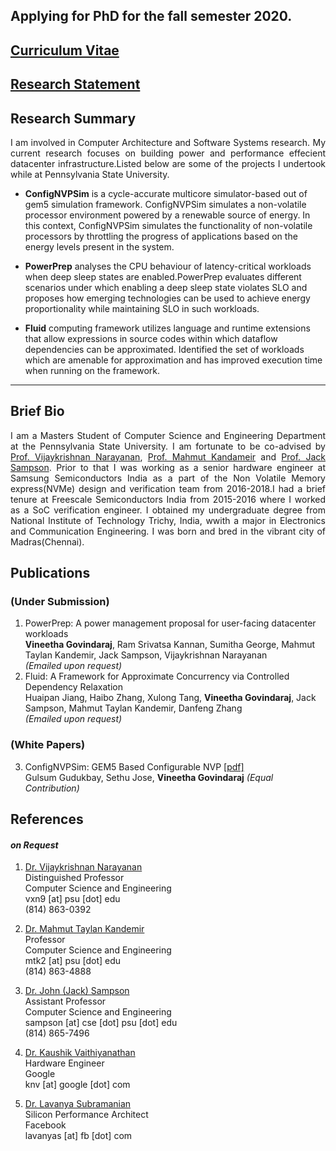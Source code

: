 ## Applying for PhD for the fall semester 2020. 
## [Curriculum Vitae](assets/pdfs/resume.pdf)
## [Research Statement](assets/pdfs/Vineetha_Sop.pdf)


## Research Summary
<p align="justify">
I am involved in Computer Architecture and Software Systems research. My current research focuses on building power and performance effecient datacenter infrastructure.Listed below are some of the projects I undertook while at Pennsylvania State University.
</p>

*   **ConfigNVPSim** is a cycle-accurate multicore simulator-based out of gem5 simulation framework. ConfigNVPSim
simulates a non-volatile processor environment powered by a renewable source of energy. In this context, ConfigNVPSim simulates the functionality of non-volatile processors by throttling the progress of applications based on the energy levels present in the system.
  
*   **PowerPrep** analyses the CPU behaviour of latency-critical workloads when deep sleep states are enabled.PowerPrep evaluates different scenarios under which enabling a deep sleep state violates SLO and proposes how emerging technologies  can be used to achieve energy proportionality while maintaining SLO in such workloads. 
    
*   **Fluid** computing framework utilizes language and runtime extensions that allow expressions
    in source codes within which dataflow dependencies can be approximated. Identified the set of workloads which are amenable for approximation and has improved execution time when running on the framework.
   

---

## Brief Bio
<p align="justify">
I am a Masters Student of Computer Science and Engineering Department at the Pennsylvania State University. 
I am fortunate to be co-advised by <a href="https://vijay565.wixsite.com/vijay">Prof. Vijaykrishnan Narayanan</a>, 
<a href="http://www.cse.psu.edu/hpcl/kandemir/">Prof. Mahmut Kandameir</a> and <a href="http://www.cse.psu.edu/~jms1257/">
Prof. Jack Sampson</a>. Prior to that I was working as a senior hardware engineer at Samsung Semiconductors India as a part of the Non Volatile Memory express(NVMe) design and verification team from 2016-2018.I had a brief tenure at Freescale Semiconductors India from 2015-2016 where I worked as a SoC verification engineer. I obtained my undergraduate degree from National Institute of Technology Trichy, India, wwith a major in Electronics and Communication Engineering. 
I was born and bred in the vibrant city of Madras(Chennai).
</p>


## Publications 
### (Under Submission)

1.  PowerPrep: A power management proposal for user-facing datacenter workloads
   <br> **Vineetha Govindaraj**, Ram Srivatsa Kannan, Sumitha George, Mahmut Taylan Kandemir, 
    Jack Sampson, Vijaykrishnan Narayanan <br>
    _(Emailed upon request)_
2.  Fluid: A Framework for Approximate Concurrency via Controlled Dependency Relaxation
    <br>Huaipan Jiang, Haibo Zhang, Xulong Tang, **Vineetha Govindaraj**, Jack Sampson, Mahmut Taylan Kandemir, Danfeng Zhang <br>
    _(Emailed upon request)_
    
### (White Papers)

3.  ConfigNVPSim: GEM5 Based Configurable NVP [[pdf]](assets/pdfs/nvpSim.pdf)<br>
    Gulsum Gudukbay, Sethu Jose, **Vineetha Govindaraj**
    _(Equal Contribution)_
    

## References
#### _on Request_

1.  [Dr. Vijaykrishnan Narayanan](https://vijay565.wixsite.com/vijay) <br>
Distinguished Professor <br> 
Computer Science and Engineering <br>
vxn9 [at] psu [dot] edu <br>
(814) 863-0392 <br>

2.  [Dr. Mahmut Taylan Kandemir](http://www.cse.psu.edu/hpcl/kandemir/) <br>
Professor <br> 
Computer Science and Engineering <br>
mtk2 [at] psu [dot] edu <br>
(814) 863-4888 <br>

3. [Dr. John (Jack) Sampson](http://www.cse.psu.edu/~jms1257/)<br> 
Assistant Professor <br> 
Computer Science and Engineering <br>
sampson [at] cse [dot] psu [dot] edu<br>
(814) 865-7496 <br>

4. [Dr. Kaushik Vaithiyanathan](https://www.linkedin.com/in/kaushik-vaidyanathan-25925624/) <br>
Hardware Engineer <br>
Google <br>
knv [at] google [dot] com

5. [Dr. Lavanya Subramanian](https://www.linkedin.com/in/lavanya-subramanian-0098338/`) <br>
Silicon Performance Architect <br>
Facebook <br>
lavanyas [at] fb [dot] com



